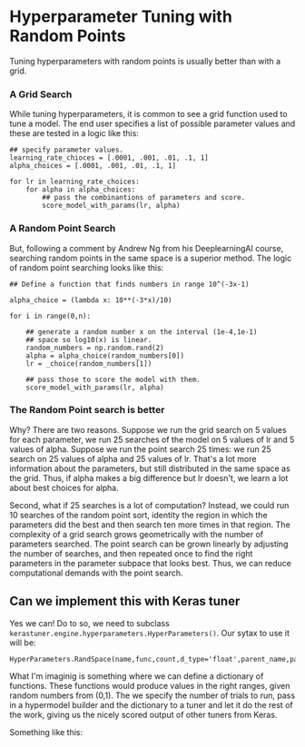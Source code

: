 # Hyperparameter Tuning with Random Points

Tuning hyperparameters with random points is usually better than with a grid.

### A  Grid Search

While tuning hyperparameters, it is common to see a grid function used to tune a model. The end user specifies a list of possible parameter values and these are tested in a logic like this:

```
## specify parameter values.
learning_rate_chioces = [.0001, .001, .01, .1, 1]
alpha_choices = [.0001, .001, .01, .1, 1]

for lr in learning_rate_choices:
    for alpha in alpha_choices:
        ## pass the combinantions of parameters and score.
        score_model_with_params(lr, alpha)
```

### A Random Point Search

But, following a comment by Andrew Ng from his DeeplearningAI course, searching random points in the same space is a superior method. The logic of random point searching looks like this:
```
## Define a function that finds numbers in range 10^(-3x-1)

alpha_choice = (lambda x: 10**(-3*x)/10) 

for i in range(0,n):

    ## generate a random number x on the interval (1e-4,1e-1)
    ## space so log10(x) is linear.
    random_numbers = np.random.rand(2)
    alpha = alpha_choice(random_numbers[0]) 
    lr = _choice(random_numbers[1])

    ## pass those to score the model with them.
    score_model_with_params(lr, alpha)

```
### The Random Point search is better

 Why? There are two reasons. Suppose we run the grid search on 5 values for each parameter, we run 25 searches of the model on 5 values of lr and 5 values of alpha. Suppose we run the point search 25 times: we run 25 search on 25 values of alpha and 25 values of lr. That's a lot more information about the parameters, but still distributed in the same space as the grid. Thus, if alpha makes a big difference but lr doesn't, we learn a lot about best choices for alpha. 

 Second, what if 25 searches is a lot of computation? Instead, we could run 10 searches of the random point sort, identity the region in which the parameters did the best and then search ten more times in that region. The complexity of a grid search grows geometrically with the number of parameters searched. The point search can be grown linearly by adjusting the number of searches, and then repeated once to find the right parameters in the parameter subpace that looks best. Thus, we can reduce computational demands with the point search.

 ## Can we implement this with Keras tuner

 Yes we can! Do to so, we need to subclass ```kerastuner.engine.hyperparameters.HyperParameters()```. Our sytax to use it will be:
 ```
 HyperParameters.RandSpace(name,func,count,d_type='float',parent_name,parent_values)
 ```



 
 What I'm imaginig is something where we can define a dictionary of functions. These functions would produce values in the right ranges, given random numbers from (0,1). The we specify the number of trials to run, pass in a hypermodel builder and the dictionary to a tuner and let it do the rest of the work, giving us the nicely scored output of other tuners from Keras.

 Something like this:

